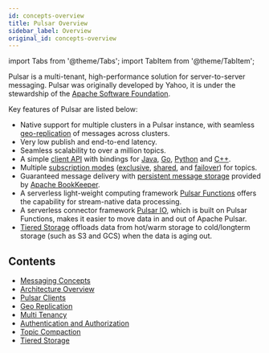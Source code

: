 ```yaml
---
id: concepts-overview
title: Pulsar Overview
sidebar_label: Overview
original_id: concepts-overview
---
```


import Tabs from '@theme/Tabs';
import TabItem from '@theme/TabItem';


Pulsar is a multi-tenant, high-performance solution for server-to-server messaging. Pulsar was originally developed by Yahoo, it is under the stewardship of the [Apache Software Foundation](https://www.apache.org/).

Key features of Pulsar are listed below:

* Native support for multiple clusters in a Pulsar instance, with seamless [geo-replication](administration-geo) of messages across clusters.
* Very low publish and end-to-end latency.
* Seamless scalability to over a million topics.
* A simple [client API](concepts-clients.md) with bindings for [Java](client-libraries-java.md), [Go](client-libraries-go.md), [Python](client-libraries-python.md) and [C++](client-libraries-cpp).
* Multiple [subscription modes](concepts-messaging.md#subscription-modes) ([exclusive](concepts-messaging.md#exclusive), [shared](concepts-messaging.md#shared), and [failover](concepts-messaging.md#failover)) for topics.
* Guaranteed message delivery with [persistent message storage](concepts-architecture-overview.md#persistent-storage) provided by [Apache BookKeeper](http://bookkeeper.apache.org/).
* A serverless light-weight computing framework [Pulsar Functions](functions-overview) offers the capability for stream-native data processing.
* A serverless connector framework [Pulsar IO](io-overview), which is built on Pulsar Functions, makes it easier to move data in and out of Apache Pulsar.
* [Tiered Storage](concepts-tiered-storage) offloads data from hot/warm storage to cold/longterm storage (such as S3 and GCS) when the data is aging out.

## Contents

- [Messaging Concepts](concepts-messaging)
- [Architecture Overview](concepts-architecture-overview)
- [Pulsar Clients](concepts-clients)
- [Geo Replication](concepts-replication)
- [Multi Tenancy](concepts-multi-tenancy)
- [Authentication and Authorization](concepts-authentication)
- [Topic Compaction](concepts-topic-compaction)
- [Tiered Storage](concepts-tiered-storage)
